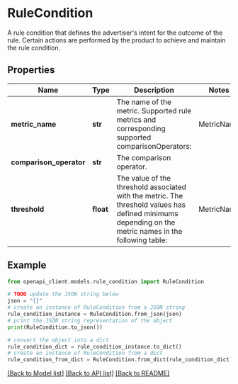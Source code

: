 # RuleCondition

A rule condition that defines the advertiser's intent for the outcome of the rule. Certain actions are performed by the product to achieve and maintain the rule condition.

## Properties

Name | Type | Description | Notes
------------ | ------------- | ------------- | -------------
**metric_name** | **str** | The name of the metric. Supported rule metrics and corresponding supported comparisonOperators: |      MetricName      |ComparisonOperator  |Description| |------------------|--------------------|-------------------| |COST_PER_THOUSAND_VIEWABLE_IMPRESSIONS     |              LESS_THAN_OR_EQUAL_TO             |Maximize viewable impressions while cost per 1000 views less than or equal to &#x60;threshold&#x60;| |COST_PER_CLICK    |              LESS_THAN_OR_EQUAL_TO            |Maximize page visits while cost per click less than or equal to &#x60;threshold&#x60;| |COST_PER_ORDER    |              LESS_THAN_OR_EQUAL_TO            |Maximize viewable impressions/page visits/conversion while cost per order less than or equal to &#x60;threshold&#x60;| | 
**comparison_operator** | **str** | The comparison operator. | 
**threshold** | **float** | The value of the threshold associated with the metric. The threshold values has defined minimums depending on the metric names in the following table: |                  MetricName            | Minimum of &#x60;threshold&#x60; Value  | |----------------------------------------|-----------------------------------| |COST_PER_THOUSAND_VIEWABLE_IMPRESSIONS  | 1                                 | |COST_PER_CLICK                          | 0.5                               | |COST_PER_ORDER                          | 5                                 | | 

## Example

```python
from openapi_client.models.rule_condition import RuleCondition

# TODO update the JSON string below
json = "{}"
# create an instance of RuleCondition from a JSON string
rule_condition_instance = RuleCondition.from_json(json)
# print the JSON string representation of the object
print(RuleCondition.to_json())

# convert the object into a dict
rule_condition_dict = rule_condition_instance.to_dict()
# create an instance of RuleCondition from a dict
rule_condition_from_dict = RuleCondition.from_dict(rule_condition_dict)
```
[[Back to Model list]](../README.md#documentation-for-models) [[Back to API list]](../README.md#documentation-for-api-endpoints) [[Back to README]](../README.md)


